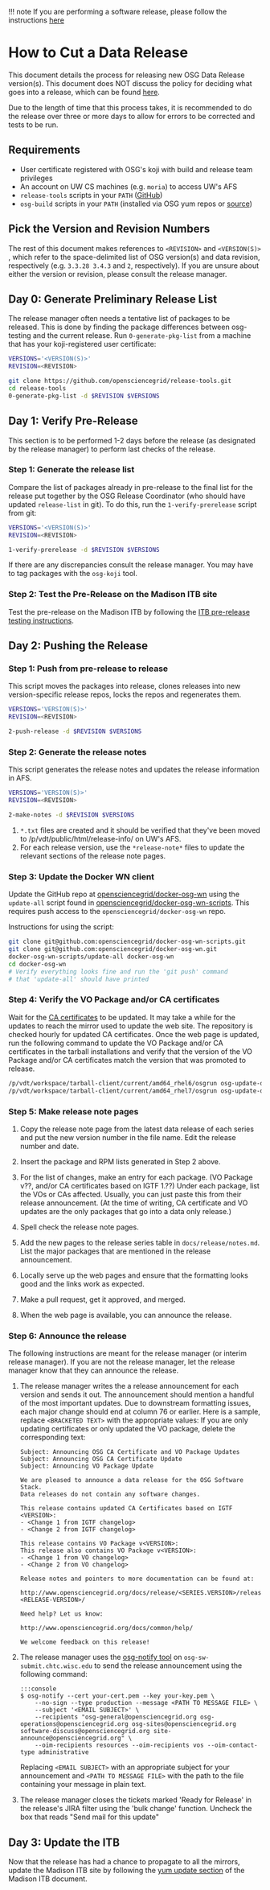 !!! note
    If you are performing a software release, please follow the instructions [here](../release/cut-sw-release.md)

How to Cut a Data Release
=========================

This document details the process for releasing new OSG Data Release version(s).
This document does NOT discuss the policy for deciding what goes into a release, which can be found
[here](../policy/software-release.md).

Due to the length of time that this process takes, it is recommended to do the release over three or more days to allow for errors to be corrected and tests to be run.

Requirements
------------

-   User certificate registered with OSG's koji with build and release team privileges
-   An account on UW CS machines (e.g. `moria`) to access UW's AFS
-   `release-tools` scripts in your `PATH` ([GitHub](https://github.com/opensciencegrid/release-tools))
-   `osg-build` scripts in your `PATH` (installed via OSG yum repos or [source](https://github.com/opensciencegrid/osg-build))

Pick the Version and Revision Numbers
-------------------------------------

The rest of this document makes references to `<REVISION>` and `<VERSION(S)>` , which refer to the space-delimited list of OSG version(s) and data revision, respectively (e.g. `3.3.28 3.4.3` and `2`, respectively). If you are unsure about either the version or revision, please consult the release manager.

Day 0: Generate Preliminary Release List
----------------------------------------

The release manager often needs a tentative list of packages to be released. This is done by finding the package differences between osg-testing and the current release. Run `0-generate-pkg-list` from a machine that has your koji-registered user certificate:

```bash
VERSIONS='<VERSION(S)>'
REVISION=<REVISION>
```
```bash
git clone https://github.com/opensciencegrid/release-tools.git
cd release-tools
0-generate-pkg-list -d $REVISION $VERSIONS
```

Day 1: Verify Pre-Release
-------------------------

This section is to be performed 1-2 days before the release (as designated by the release manager) to perform last checks of the release.

### Step 1: Generate the release list

Compare the list of packages already in pre-release to the final list for the release put together by the OSG Release Coordinator (who should have updated `release-list` in git). To do this, run the `1-verify-prerelease` script from git:

```bash
VERSIONS='<VERSION(S)>'
REVISION=<REVISION>
```
```bash
1-verify-prerelease -d $REVISION $VERSIONS
```

If there are any discrepancies consult the release manager. You may have to tag packages with the `osg-koji` tool.

### Step 2: Test the Pre-Release on the Madison ITB site

Test the pre-release on the Madison ITB by following the [ITB pre-release testing instructions](../release/itb-testing.md).

Day 2: Pushing the Release
--------------------------

### Step 1: Push from pre-release to release

This script moves the packages into release, clones releases into new version-specific release repos,
locks the repos and regenerates them.

```bash
VERSIONS='VERSION(S)>'
REVISION=<REVISION>
```
```bash
2-push-release -d $REVISION $VERSIONS
```

### Step 2: Generate the release notes

This script generates the release notes and updates the release information in AFS.

```bash
VERSIONS='VERSION(S)>'
REVISION=<REVISION>
```
```bash
2-make-notes -d $REVISION $VERSIONS
```

1.  `*.txt` files are created and it should be verified that they've been moved to /p/vdt/public/html/release-info/ on UW's AFS.
2.  For each release version, use the `*release-note*` files to update the relevant sections of the release note pages.

### Step 3: Update the Docker WN client

Update the GitHub repo at [opensciencegrid/docker-osg-wn](https://github.com/opensciencegrid/docker-osg-wn) using the `update-all` script found in [opensciencegrid/docker-osg-wn-scripts](https://github.com/opensciencegrid/docker-osg-wn-scripts). This requires push access to the `opensciencegrid/docker-osg-wn` repo.

Instructions for using the script:

```bash
git clone git@github.com:opensciencegrid/docker-osg-wn-scripts.git
git clone git@github.com:opensciencegrid/docker-osg-wn.git
docker-osg-wn-scripts/update-all docker-osg-wn
cd docker-osg-wn
# Verify everything looks fine and run the 'git push' command
# that 'update-all' should have printed
```

### Step 4: Verify the VO Package and/or CA certificates

Wait for the [CA certificates](https://repo.opensciencegrid.org/cadist/) to be updated.
It may take a while for the updates to reach the mirror used to update the web site.
The repository is checked hourly for updated CA certificates.
Once the web page is updated, run the following command to update the VO Package and/or CA certificates in the tarball installations and
verify that the version of the VO Package and/or CA certificates match the version that was promoted to release.

```bash
/p/vdt/workspace/tarball-client/current/amd64_rhel6/osgrun osg-update-data
/p/vdt/workspace/tarball-client/current/amd64_rhel7/osgrun osg-update-data
```

### Step 5: Make release note pages

1.  Copy the release note page from the latest data release of each series and put the new version number in the
    file name. Edit the release number and date.

2.  Insert the package and RPM lists generated in Step 2 above.

3.  For the list of changes, make an entry for each package. (VO Package v??, and/or CA certificates based on IGTF 1.??)
    Under each package, list the VOs or CAs affected. Usually, you can just paste this from their release announcement.
    (At the time of writing, CA certificate and VO updates are the only packages that go into a data only release.)

4.  Spell check the release note pages.

5.  Add the new pages to the release series table in `docs/release/notes.md`. List the major packages that are
    mentioned in the release announcement.

6.  Locally serve up the web pages and ensure that the formatting looks good and the links work as expected.

7.  Make a pull request, get it approved, and merged.

8.  When the web page is available, you can announce the release.


### Step 6: Announce the release

The following instructions are meant for the release manager (or interim release manager). If you are not the release manager, let the release manager know that they can announce the release.

1.  The release manager writes the a release announcement for each version and sends it out.
    The announcement should mention a handful of the most important updates.
    Due to downstream formatting issues, each major change should end at column 76 or earlier.
    Here is a sample, replace `<BRACKETED TEXT>` with the appropriate values:
    If you are only updating certificates or only updated the VO package, delete the corresponding text:

        Subject: Announcing OSG CA Certificate and VO Package Updates
        Subject: Announcing OSG CA Certificate Update
        Subject: Announcing VO Package Update

        We are pleased to announce a data release for the OSG Software Stack.
        Data releases do not contain any software changes.

        This release contains updated CA Certificates based on IGTF <VERSION>:
        - <Change 1 from IGTF changelog>
        - <Change 2 from IGTF changelog>

        This release contains VO Package v<VERSION>:
        This release also contains VO Package v<VERSION>:
        - <Change 1 from VO changelog>
        - <Change 2 from VO changelog>

        Release notes and pointers to more documentation can be found at:

        http://www.opensciencegrid.org/docs/release/<SERIES.VERSION>/release-<RELEASE-VERSION>/

        Need help? Let us know:

        http://www.opensciencegrid.org/docs/common/help/

        We welcome feedback on this release!

2.  The release manager uses the [osg-notify tool](https://opensciencegrid.org/operations/services/sending-announcements/)
    on `osg-sw-submit.chtc.wisc.edu` to send the release announcement using the following command:

        :::console
        $ osg-notify --cert your-cert.pem --key your-key.pem \
            --no-sign --type production --message <PATH TO MESSAGE FILE> \
            --subject '<EMAIL SUBJECT>' \
            --recipients "osg-general@opensciencegrid.org osg-operations@opensciencegrid.org osg-sites@opensciencegrid.org software-discuss@opensciencegrid.org site-announce@opensciencegrid.org" \
            --oim-recipients resources --oim-recipients vos --oim-contact-type administrative

    Replacing `<EMAIL SUBJECT>` with an appropriate subject for your announcement and `<PATH TO MESSAGE FILE>` with the
    path to the file containing your message in plain text.

3.  The release manager closes the tickets marked 'Ready for Release' in the release's JIRA filter using the 'bulk change' function. Uncheck the box that reads "Send mail for this update"

Day 3: Update the ITB
---------------------

Now that the release has had a chance to propagate to all the mirrors, update the Madison ITB site by following
the [yum update section](https://docs.google.com/document/d/11Njz9YMWg67f_TMzcrbdD7anZRIsf9-wiXx-inWhO4U/edit#bookmark=id.4d34og8) of the Madison ITB document.

